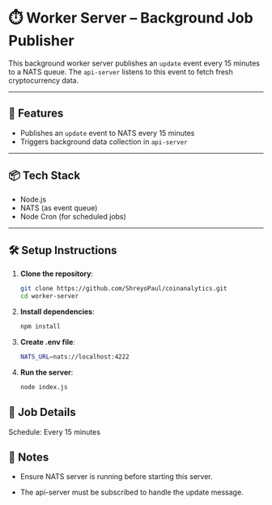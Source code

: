 # ⏱️ Worker Server – Background Job Publisher

This background worker server publishes an `update` event every 15 minutes to a NATS queue. The `api-server` listens to this event to fetch fresh cryptocurrency data.

---

## 🚀 Features

- Publishes an `update` event to NATS every 15 minutes
- Triggers background data collection in `api-server`

---

## 📦 Tech Stack

- Node.js
- NATS (as event queue)
- Node Cron (for scheduled jobs)

---

## 🛠️ Setup Instructions

1. **Clone the repository**:
   ```bash
   git clone https://github.com/ShreyoPaul/coinanalytics.git
   cd worker-server

2.  **Install dependencies**:
    ```bash
    npm install

2.  **Create .env file**:
    ```bash
    NATS_URL=nats://localhost:4222

4.  **Run the server**:
    ```bash
    node index.js

## 🔁 Job Details

Schedule: Every 15 minutes

## 📌 Notes

- Ensure NATS server is running before starting this server.

- The api-server must be subscribed to handle the update message.
